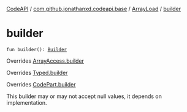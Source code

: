 [CodeAPI](../../index.md) / [com.github.jonathanxd.codeapi.base](../index.md) / [ArrayLoad](index.md) / [builder](.)

# builder

`fun builder(): `[`Builder`](-builder/index.md)

Overrides [ArrayAccess.builder](../-array-access/builder.md)

Overrides [Typed.builder](../-typed/builder.md)

Overrides [CodePart.builder](../../com.github.jonathanxd.codeapi/-code-part/builder.md)

This builder may or may not accept null values, it depends on implementation.

